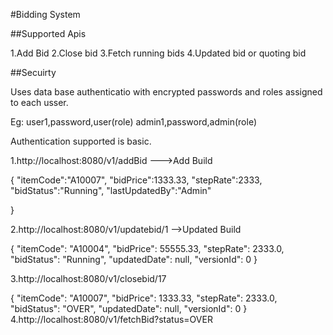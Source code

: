 #Bidding System

##Supported Apis

1.Add Bid
2.Close bid
3.Fetch running bids
4.Updated bid or quoting bid


##Secuirty

Uses data base authenticatio with encrypted passwords and roles assigned to each usser.

Eg: user1,password,user(role)
	admin1,password,admin(role)
	
Authentication supported is basic.

1.http://localhost:8080/v1/addBid  --->Add Build

{
    "itemCode":"A10007",
    "bidPrice":1333.33,
    "stepRate":2333,
    "bidStatus":"Running",
    "lastUpdatedBy":"Admin"

}

2.http://localhost:8080/v1/updatebid/1 -->Updated Build

 {
        "itemCode": "A10004",
        "bidPrice": 55555.33,
        "stepRate": 2333.0,
        "bidStatus": "Running",
        "updatedDate": null,
        "versionId": 0
 }
 
 3.http://localhost:8080/v1/closebid/17
 
 {
        "itemCode": "A10007",
        "bidPrice": 1333.33,
        "stepRate": 2333.0,
        "bidStatus": "OVER",
        "updatedDate": null,
        "versionId": 0
    }
 4.http://localhost:8080/v1/fetchBid?status=OVER   

	

	